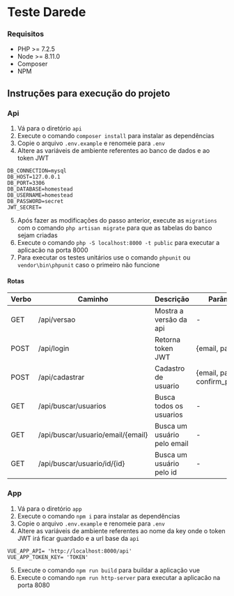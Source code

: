 # Teste Darede
### Requisitos
 - PHP >= 7.2.5
 - Node >= 8.11.0
 - Composer
 - NPM
## Instruções para execução do projeto
### Api
 1. Vá para o diretório `api`
 2. Execute o comando `composer install` para instalar as dependências
 3. Copie o arquivo `.env.example` e renomeie para `.env`
 4. Altere as variáveis de ambiente referentes ao banco de dados e ao token JWT
```
DB_CONNECTION=mysql
DB_HOST=127.0.0.1
DB_PORT=3306
DB_DATABASE=homestead
DB_USERNAME=homestead
DB_PASSWORD=secret
JWT_SECRET=
```
5. Após fazer as modificações do passo anterior, execute as `migrations` com o comando `php artisan migrate` para que as tabelas do banco sejam criadas
6. Execute o comando `php -S localhost:8000 -t public` para executar a aplicacão na porta 8000
7. Para executar os testes unitários use o comando `phpunit` ou `vendor\bin\phpunit` caso o primeiro não funcione
#### Rotas
| Verbo | Caminho| Descrição| Parâmetros|
|--|--|--|--|
| GET | /api/versao |Mostra a versão da api|-|
|POST|/api/login|Retorna token JWT|{email, password}|
| POST| /api/cadastrar |Cadastro de usuario|{email, password, confirm_password}|
| GET | /api/buscar/usuarios  |Busca todos os usuarios|-|
| GET | /api/buscar/usuario/email/{email} |Busca um usuário pelo email|-|
| GET | /api/buscar/usuario/id/{id} |Busca um usuário pelo id|-|
### App
 1. Vá para o diretório `app`
 2. Execute o comando `npm i` para instalar as dependências
 3. Copie o arquivo `.env.example` e renomeie para `.env`
 4. Altere as variáveis de ambiente referentes ao nome da key onde o token JWT irá ficar guardado e a url base da `api`
```
VUE_APP_API= 'http://localhost:8000/api'
VUE_APP_TOKEN_KEY= 'TOKEN'
```
5. Execute o comando `npm run build` para buildar a aplicação vue
6. Execute o comando `npm run http-server` para executar a aplicacão na porta 8080

